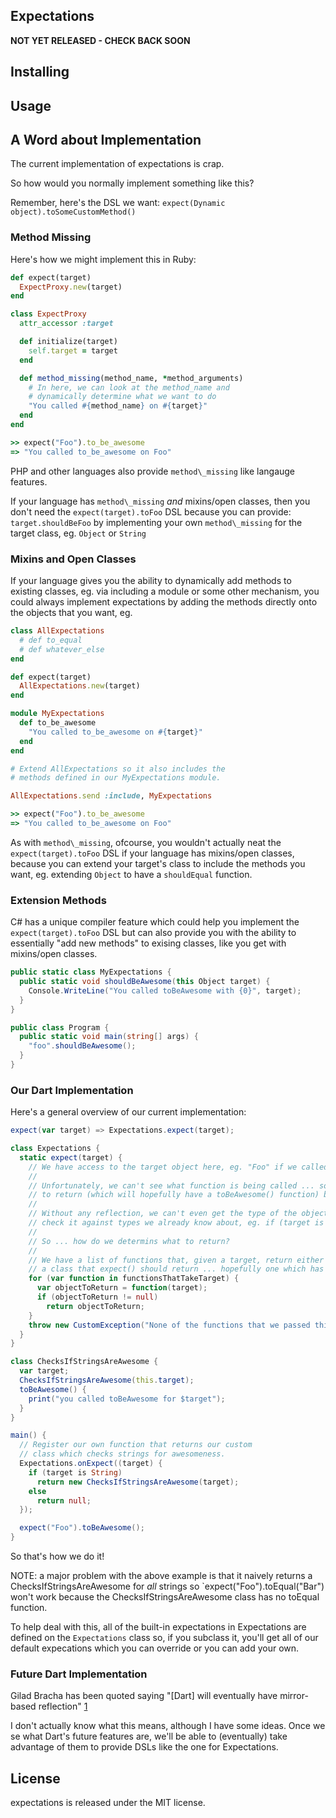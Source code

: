 Expectations
------------

**NOT YET RELEASED - CHECK BACK SOON**

Installing
----------

Usage
-----

A Word about Implementation
---------------------------

The current implementation of expectations is crap.

So how would you normally implement something like this?

Remember, here's the DSL we want: `expect(Dynamic object).toSomeCustomMethod()`

### Method Missing

Here's how we might implement this in Ruby:

```ruby
def expect(target)
  ExpectProxy.new(target)
end

class ExpectProxy
  attr_accessor :target

  def initialize(target)
    self.target = target
  end

  def method_missing(method_name, *method_arguments)
    # In here, we can look at the method_name and 
    # dynamically determine what we want to do
    "You called #{method_name} on #{target}"
  end
end

>> expect("Foo").to_be_awesome
=> "You called to_be_awesome on Foo"
```

PHP and other languages also provide `method\_missing` like langauge features.

If your language has `method\_missing` *and* mixins/open classes, then you don't 
need the `expect(target).toFoo` DSL because you can provide: `target.shouldBeFoo` 
by implementing your own `method\_missing` for the target class, eg. `Object` or `String`

### Mixins and Open Classes

If your language gives you the ability to dynamically add methods to 
existing classes, eg. via including a module or some other mechanism, 
you could always implement expectations by adding the methods directly 
onto the objects that you want, eg.

```ruby
class AllExpectations
  # def to_equal
  # def whatever_else
end

def expect(target)
  AllExpectations.new(target)
end

module MyExpectations
  def to_be_awesome
    "You called to_be_awesome on #{target}"
  end
end

# Extend AllExpectations so it also includes the 
# methods defined in our MyExpectations module.

AllExpectations.send :include, MyExpectations

>> expect("Foo").to_be_awesome
=> "You called to_be_awesome on Foo"
```

As with `method\_missing`, ofcourse, you wouldn't actually neat the `expect(target).toFoo` 
DSL if your language has mixins/open classes, because you can extend your target's 
class to include the methods you want, eg. extending `Object` to have a `shouldEqual` function.

### Extension Methods

C# has a unique compiler feature which could help you implement the `expect(target).toFoo` DSL 
but can also provide you with the ability to essentially "add new methods" to exising classes, 
like you get with mixins/open classes.

```c#
public static class MyExpectations {
  public static void shouldBeAwesome(this Object target) {
    Console.WriteLine("You called toBeAwesome with {0}", target);
  }
}

public class Program {
  public static void main(string[] args) {
    "foo".shouldBeAwesome();
  }
}
```

### Our Dart Implementation

Here's a general overview of our current implementation:

```actionscript
expect(var target) => Expectations.expect(target);

class Expectations {
  static expect(target) {
    // We have access to the target object here, eg. "Foo" if we called `expect("Foo").toBeAwesome()`
    //
    // Unfortunately, we can't see what function is being called ... so we have to guess what object 
    // to return (which will hopefully have a toBeAwesome() function) based purely on the target object.
    // 
    // Without any reflection, we can't even get the type of the object passed, although we can 
    // check it against types we already know about, eg. if (target is String)
    // 
    // So ... how do we determins what to return?
    //
    // We have a list of functions that, given a target, return either null or an instance of 
    // a class that expect() should return ... hopefully one which has a toBeAwesome() function!
    for (var function in functionsThatTakeTarget) {
      var objectToReturn = function(target);
      if (objectToReturn != null)
        return objectToReturn;
    }
    throw new CustomException("None of the functions that we passed this target to returned an object");
  }
}

class ChecksIfStringsAreAwesome {
  var target;
  ChecksIfStringsAreAwesome(this.target);
  toBeAwesome() {
    print("you called toBeAwesome for $target");
  }
}

main() {
  // Register our own function that returns our custom 
  // class which checks strings for awesomeness.
  Expectations.onExpect((target) {
    if (target is String)
      return new ChecksIfStringsAreAwesome(target);
    else
      return null;
  });

  expect("Foo").toBeAwesome();
}
```

So that's how we do it!

NOTE: a major problem with the above example is that it naively returns a 
ChecksIfStringsAreAwesome for *all* strings so `expect("Foo").toEqual("Bar") 
won't work because the ChecksIfStringsAreAwesome class has no toEqual function.

To help deal with this, all of the built-in expectations in Expectations are 
defined on the `Expectations` class so, if you subclass it, you'll get all of 
our default expecations which you can override or you can add your own.

### Future Dart Implementation

Gilad Bracha has been quoted saying "[Dart] will eventually have mirror-based reflection" [1][]

I don't actually know what this means, although I have some ideas.  Once we se what Dart's 
future features are, we'll be able to (eventually) take advantage of them to provide 
DSLs like the one for Expectations.

License
-------

expectations is released under the MIT license.

[1]: http://www.dartforce.com/doc/index.html
